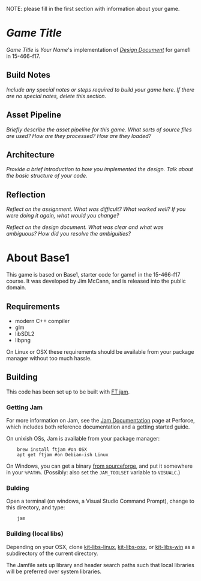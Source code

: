 NOTE: please fill in the first section with information about your game.

# *Game Title*

*Game Title* is *Your Name*'s implementation of [*Design Document*](http://graphics.cs.cmu.edu/courses/15-466-f17/game1-designs/put-real-link-here) for game1 in 15-466-f17.

## Build Notes

*Include any special notes or steps required to build your game here. If there are no special notes, delete this section.*

## Asset Pipeline

*Briefly describe the asset pipeline for this game. What sorts of source files are used? How are they processed? How are they loaded?*

## Architecture

*Provide a brief introduction to how you implemented the design. Talk about the basic structure of your code.*

## Reflection

*Reflect on the assignment. What was difficult? What worked well? If you were doing it again, what would you change?*

*Reflect on the design document. What was clear and what was ambiguous? How did you resolve the ambiguities?*


# About Base1

This game is based on Base1, starter code for game1 in the 15-466-f17 course. It was developed by Jim McCann, and is released into the public domain.

## Requirements

 - modern C++ compiler
 - glm
 - libSDL2
 - libpng

On Linux or OSX these requirements should be available from your package manager without too much hassle.

## Building

This code has been set up to be built with [FT jam](https://www.freetype.org/jam/).

### Getting Jam

For more information on Jam, see the [Jam Documentation](https://www.perforce.com/documentation/jam-documentation) page at Perforce, which includes both reference documentation and a getting started guide.

On unixish OSs, Jam is available from your package manager:
```
	brew install ftjam #on OSX
	apt get ftjam #on Debian-ish Linux
```

On Windows, you can get a binary [from sourceforge](https://sourceforge.net/projects/freetype/files/ftjam/2.5.2/ftjam-2.5.2-win32.zip/download),
and put it somewhere in your `%PATH%`.
(Possibly: also set the `JAM_TOOLSET` variable to `VISUALC`.)

### Bulding
Open a terminal (on windows, a Visual Studio Command Prompt), change to this directory, and type:
```
	jam
```

### Building (local libs)

Depending on your OSX, clone 
[kit-libs-linux](https://github.com/ixchow/kit-libs-linux),
[kit-libs-osx](https://github.com/ixchow/kit-libs-osx),
or [kit-libs-win](https://github.com/ixchow/kit-libs-win)
as a subdirectory of the current directory.

The Jamfile sets up library and header search paths such that local libraries will be preferred over system libraries.
